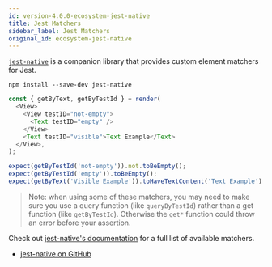 ```yaml
---
id: version-4.0.0-ecosystem-jest-native
title: Jest Matchers
sidebar_label: Jest Matchers
original_id: ecosystem-jest-native
---
```


[`jest-native`](https://github.com/testing-library/jest-native) is a companion library that
provides custom element matchers for Jest.

```
npm install --save-dev jest-native
```

```javascript
const { getByText, getByTestId } = render(
  <View>
    <View testID="not-empty">
      <Text testID="empty" />
    </View>
    <Text testID="visible">Text Example</Text>
  </View>,
);

expect(getByTestId('not-empty')).not.toBeEmpty();
expect(getByTestId('empty')).toBeEmpty();
expect(getByText('Visible Example')).toHaveTextContent('Text Example');
```

> Note: when using some of these matchers, you may need to make sure you use a query function (like
> `queryByTestId`) rather than a get function (like `getByTestId`). Otherwise the `get*` function
> could throw an error before your assertion.

Check out [jest-native's documentation](https://github.com/testing-library/jest-native) for a full
list of available matchers.

- [jest-native on GitHub](https://github.com/testing-library/jest-native)
